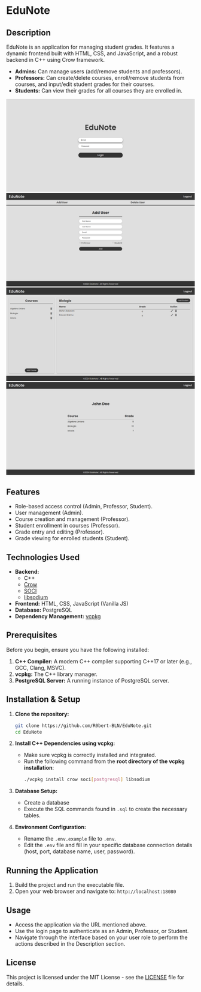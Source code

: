 # EduNote 

## Description

EduNote is an application for managing student grades.
It features a dynamic frontend built with HTML, CSS, and JavaScript, and a robust backend in C++ using Crow framework.

*   **Admins:** Can manage users (add/remove students and professors).
*   **Professors:** Can create/delete courses, enroll/remove students from courses, and input/edit student grades for their courses.
*   **Students:** Can view their grades for all courses they are enrolled in.


![Login Page](./assets/login_page.png)
![Admin Page](./assets/admin_page.png)
![Professor Page](./assets/professor_page.png)
![Student Page](./assets/student_page.png)

## Features

*   Role-based access control (Admin, Professor, Student).
*   User management (Admin).
*   Course creation and management (Professor).
*   Student enrollment in courses (Professor).
*   Grade entry and editing (Professor).
*   Grade viewing for enrolled students (Student).

## Technologies Used

*   **Backend:**
    *   C++ 
    *   [Crow](https://crowcpp.org/) 
    *   [SOCI](http://soci.sourceforge.net/) 
    *   [libsodium](https://libsodium.gitbook.io/doc/) 
*   **Frontend:** HTML, CSS, JavaScript (Vanilla JS)
*   **Database:** PostgreSQL 
*   **Dependency Management:** [vcpkg](https://vcpkg.io/en/index.html)

## Prerequisites

Before you begin, ensure you have the following installed:

1.  **C++ Compiler:** A modern C++ compiler supporting C++17 or later (e.g., GCC, Clang, MSVC).
2.  **vcpkg:** The C++ library manager.
3.  **PostgreSQL Server:** A running instance of PostgreSQL server.

## Installation & Setup

1.  **Clone the repository:**
    ```bash
    git clone https://github.com/R0bert-BLN/EduNote.git
    cd EduNote
    ```

2.  **Install C++ Dependencies using vcpkg:**
    *   Make sure vcpkg is correctly installed and integrated.
    *   Run the following command from the **root directory of the vcpkg installation**:
        ```bash
        ./vcpkg install crow soci[postgresql] libsodium
        ```

3.  **Database Setup:**
    *   Create a database
    *   Execute the SQL commands found in `.sql`  to create the necessary tables. 

4.  **Environment Configuration:**
    *   Rename the `.env.example` file to `.env`.
    *   Edit the `.env` file and fill in your specific database connection details (host, port, database name, user, password).


## Running the Application

1.  Build the project and run the executable file.
2.  Open your web browser and navigate to: `http://localhost:18080`

## Usage

*   Access the application via the URL mentioned above.
*   Use the login page to authenticate as an Admin, Professor, or Student. 
*   Navigate through the interface based on your user role to perform the actions described in the Description section.

## License

This project is licensed under the MIT License - see the [LICENSE](./LICENSE) file for details.
